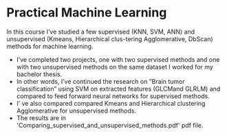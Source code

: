 # Practical Machine Learning
 
   In  this course  I’ve  studied  a  few  supervised (KNN,  SVM,  ANN)  and  unsupervised (Kmeans,  Hierarchical  clus-tering Agglomerative, DbScan) methods for machine learning.
   - I’ve completed two projects, one with two supervised methods and one with two unsupervised methods on the same dataset I worked for my bachelor thesis.
   - In other words, I’ve continued the research on ”Brain tumor classification” using SVM on extracted features (GLCMand GLRLM) and compared to feed forward neural networks for supervised methods.
   - I’ ve also compared compared Kmeans and Hierarchical clustering Agglomerative for unsupervised methods.
   - The results are in 'Comparing_supervised_and_unsupervised_methods.pdf' pdf file.

